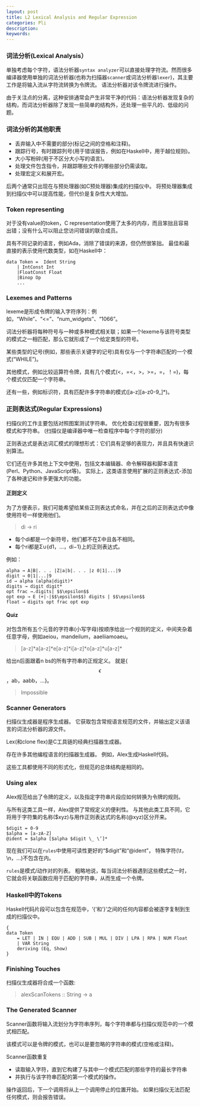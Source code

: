 ```yaml
---
layout: post
title: L2 Lexical Analysis and Regular Expression
categories: Pli
description: 
keywords:
---
```


###  词法分析(Lexical Analysis）

单独考虑每个字符，语法分析器`syntax analyzer`可以直接处理字符流。然而很多编译器使用单独的词法分析器(也称为扫描器`scanner`或词法分析器`lexer`)，其主要工作是将输入流从字符流转换为令牌流。 语法分析器对该令牌流进行操作。 

由于关注点的分离，这种安排通常会产生非常干净的代码：语法分析器发现复杂的结构，而词法分析器除了发现一些简单的结构外，还处理一些平凡的、低级的问题。

### 词法分析的其他职责
- 丢弃输入中不需要的部分(标记之间的空格和注释)。
- 跟踪行号，有时跟踪列号(用于错误报告，例如在Haskell中，用于越位规则)。 
- 大小写粉碎(用于不区分大小写的语言)。
- 处理文件包含指令，并跟踪哪些文件的哪些部分仍需读取。
- 处理宏定义和展开宏。

后两个通常只出现在与预处理器(如C预处理器)集成的扫描仪中。 将预处理器集成到扫描仪中可以提高性能，但代价是复杂性大大增加。

### Token representing
对于没有value的token，C representation使用了太多的内存，而且笨拙且容易出错；没有什么可以阻止您访问错误的联合成员。 

具有不同记录的语言，例如Ada，消除了错误的来源，但仍然很笨拙。 最佳和最直接的表示使用代数类型，如在Haskell中：
```
data Token =  Ident String
    | IntConst Int
    |FloatConst Float
    |Binop Op
    ...
```

### Lexemes and Patterns
lexeme是形成令牌的输入字符序列：例如，“While”、“<=”、“num_widgets”、“1066”。

词法分析器将每种符号与一种或多种模式相关联；如果一个lexeme与该符号类型的模式之一相匹配，那么它就形成了一个给定类型的符号。

某些类型的记号(例如，那些表示关键字的记号)具有仅与一个字符串匹配的一个模式(“WHILE”)。 

其他模式，例如比较运算符令牌，具有几个模式(<，=<，>，>=，=，！=)，每个模式仅匹配一个字符串。

还有一些，例如标识符，具有匹配许多字符串的模式([a-z][a-z0-9_]*)。

### 正则表达式(Regular Expressions)
扫描仪的工作主要包括对照图案测试字符串。 优化检查过程很重要，因为有很多模式和字符串。 (扫描仪是编译器中唯一检查程序中每个字符的部分)

正则表达式是表达词汇模式的理想形式：它们具有足够的表现力，并且具有快速识别算法。

它们还在许多其他上下文中使用，包括文本编辑器、命令解释器和脚本语言(Perl、Python、JavaScript等)。 实际上，这类语言使用扩展的正则表达式-添加了各种速记和许多更强大的功能。

#### 正则定义
为了方便表示，我们可能希望给某些正则表达式命名，并在之后的正则表达式中像使用符号一样使用他们。

> di → ri
- 每个di都是一个新符号，他们都不在Σ中且各不相同。
- 每个ri都是Σ∪{d1，...，di−1}上的正则表达式。

例如：
```
alpha → A|B|. . . |Z|a|b|. . . |z 0|1|...|9
digit → 0|1|...|9
id → alpha (alpha|digit)*
digits → digit digit*
opt frac →.digits| $$\epsilon$$
opt exp → E (+|-|$$\epsilon$$) digits | $$\epsilon$$
float → digits opt frac opt exp
```
#### Quiz
对包含所有五个元音的字符串(小写字母)按顺序给出一个规则的定义，中间夹杂着任意字母，例如aeiou，mandeilum，aaeliiamoaeu。 

> [a-z]\*a[a-z]\*e[a-z]\*i[a-z]\*o[a-z]\*u[a-z]\*

给出n后面跟着n bs的所有字符串的正规定义。 就是{$$\epsilon$$，ab，aabb，...}。 
> Impossible

### Scanner Generators
扫描仪生成器是程序生成器。 它获取包含常规语言规范的文件，并输出定义该语言的词法分析器的源文件。

Lex(和clone flex)是C工具链的经典扫描器生成器。 

存在许多其他编程语言的扫描器生成器。 例如，Alex生成Haskell代码。 

这些工具都使用不同的形式化，但规范的总体结构是相同的。

### Using alex
Alex规范给出了令牌的定义，以及指定字符串片段应如何转换为令牌的规则。 

与所有这类工具一样，Alex提供了常规定义的便利性。 与其他此类工具不同，它将用于字符集的名称($xyz)与用作正则表达式的名称(@xyz)区分开来。

```
$digit = 0-9
$alpha = [a-zA-Z]
@ident = $alpha [$alpha $digit \_ \’]*
```
现在我们可以在`rules`中使用可读性更好的“$digit”和“@ident”， 特殊字符(\t，\n，...)不包含在内。

`rules`是模式/动作对的列表。 粗略地说，每当词法分析器遇到这些模式之一时，它就会将关联函数应用于匹配的字符串，从而生成一个令牌。

### Haskell中的Tokens
Haskell代码片段可以包含在规范中，‘{’和‘}’之间的任何内容都会被逐字复制到生成的扫描仪中。

```
{
data Token
    = LET | IN | EQU | ADD | SUB | MUL | DIV | LPA | RPA | NUM Float
    | VAR String
    deriving (Eq, Show)
}
```

### Finishing Touches
扫描仪生成器将合成一个函数:
> alexScanTokens :: String -> a


### The Generated Scanner
Scanner函数将输入流划分为字符串序列，每个字符串都与扫描仪规范中的一个模式相匹配。 

该模式可以是令牌的模式，也可以是要忽略的字符串的模式(空格或注释)。 

Scanner函数重复
- 读取输入字符，直到它构建了与其中一个模式匹配的那些字符的最长字符串
- 并执行与该字符串匹配的第一个模式的操作。 

操作返回后，下一个调用将从上一个调用停止的位置开始。 如果扫描仪无法匹配任何模式，则会报告错误。
